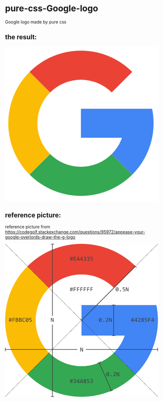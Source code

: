 # pure-css-Google-logo

Google logo made by pure css

## the result:

![](./assets/images/result.png)

## reference picture:

reference picture from https://codegolf.stackexchange.com/questions/95972/appease-your-google-overlords-draw-the-g-logo

![](./assets/images/google-log.png)
